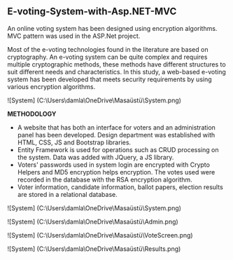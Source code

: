 ## E-voting-System-with-Asp.NET-MVC
An online voting system has been designed using encryption algorithms. MVC pattern was used in the ASP.Net project.

Most of the e-voting technologies found in the literature are based on cryptography. An e-voting system can be quite complex and requires multiple cryptographic methods,
these methods have different structures to suit different needs and characteristics. In this study, a web-based e-voting system has been developed that meets security requirements
by using various encryption algorithms.

![System] (C:\Users\damla\OneDrive\Masaüstü\System.png)

**METHODOLOGY**

- A website that has both an interface for voters and an administration panel has been developed. Design department was established with HTML, CSS, JS and Bootstrap libraries.
- Entity Framework is used for operations such as CRUD processing on the system. Data was added with JQuery, a JS library.
- Voters' passwords used in system login are encrypted with Crypto Helpers and MD5 encryption helps encryption. The votes used were recorded in the database with the RSA encryption algorithm.
- Voter information, candidate information, ballot papers, election results are stored in a relational database.

![System] (C:\Users\damla\OneDrive\Masaüstü\System.png)

![System] (C:\Users\damla\OneDrive\Masaüstü\Admin.png)

![System] (C:\Users\damla\OneDrive\Masaüstü\VoteScreen.png)

![System] (C:\Users\damla\OneDrive\Masaüstü\Results.png)
